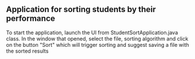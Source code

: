 ## Application for sorting students by their performance
To start the application, launch the UI from StudentSortApplication.java class. In the window that opened, select the file, sorting algorithm and click on the button "Sort" which will trigger sorting and suggest saving a file with the sorted results